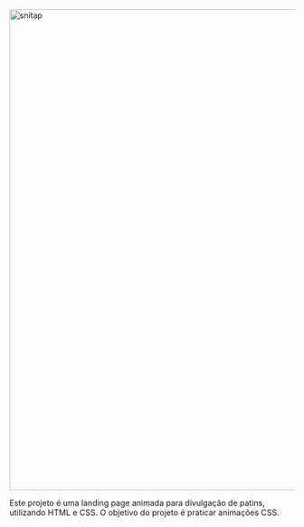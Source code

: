 <img width="1890" height="848" alt="snitap" src="https://github.com/user-attachments/assets/3c3bd60d-d31a-4502-a687-ea437c124b0a" />


Este projeto é uma landing page animada para divulgação de patins, utilizando HTML e CSS. O objetivo do projeto é praticar animações CSS.
